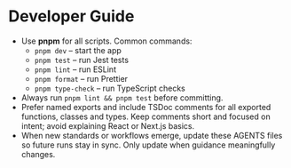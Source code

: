 # Developer Guide

- Use **pnpm** for all scripts. Common commands:
  - `pnpm dev` – start the app
  - `pnpm test` – run Jest tests
  - `pnpm lint` – run ESLint
  - `pnpm format` – run Prettier
  - `pnpm type-check` – run TypeScript checks
- Always run `pnpm lint && pnpm test` before committing.
- Prefer named exports and include TSDoc comments for all exported
  functions, classes and types. Keep comments short and focused on
  intent; avoid explaining React or Next.js basics.
- When new standards or workflows emerge, update these AGENTS files so
  future runs stay in sync. Only update when guidance meaningfully
  changes.
